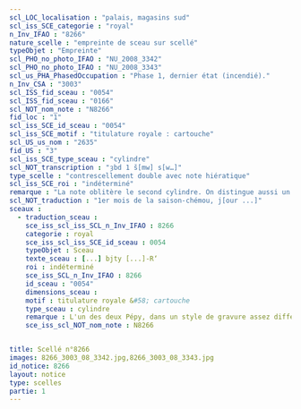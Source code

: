 ```yaml
---
scl_LOC_localisation : "palais, magasins sud"
scl_iss_SCE_categorie : "royal"
n_Inv_IFAO : "8266"
nature_scelle : "empreinte de sceau sur scellé"
typeObjet : "Empreinte"
scl_PHO_no_photo_IFAO : "NU_2008_3342"
scl_PHO_no_photo_IFAO : "NU_2008_3343"
scl_us_PHA_PhasedOccupation : "Phase 1, dernier état (incendié)."
n_Inv_CSA : "3003"
scl_ISS_fid_sceau : "0054"
scl_ISS_fid_sceau : "0166"
scl_NOT_nom_note : "N8266"
fid_loc : "1"
scl_iss_SCE_id_sceau : "0054"
scl_iss_SCE_motif : "titulature royale : cartouche"
scl_US_us_nom : "2635"
fid_US : "3"
scl_iss_SCE_type_sceau : "cylindre"
scl_NOT_transcription : "ȝbd 1 š[mw] s[w…]"
type_scelle : "contrescellement double avec note hiératique"
scl_iss_SCE_roi : "indéterminé"
remarque : "La note oblitère le second cylindre. On distingue aussi un fragment du pourtour d'une estampille ronde détruite."
scl_NOT_traduction : "1er mois de la saison-chémou, j[our ...]"
sceaux :
  - traduction_sceau : 
    sce_iss_scl_iss_SCL_n_Inv_IFAO : 8266
    categorie : royal
    sce_iss_scl_iss_SCE_id_sceau : 0054
    typeObjet : Sceau
    texte_sceau : [...] bjty [...]-R‘
    roi : indéterminé
    sce_iss_SCL_n_Inv_IFAO : 8266
    id_sceau : "0054"
    dimensions_sceau : 
    motif : titulature royale &#58; cartouche
    type_sceau : cylindre
    remarque : L'un des deux Pépy, dans un style de gravure assez différent des types connus, voisin du sceau 0111, donc probablement Pépy II.
    sce_iss_scl_NOT_nom_note : N8266


title: Scellé n°8266
images: 8266_3003_08_3342.jpg,8266_3003_08_3343.jpg
id_notice: 8266
layout: notice
type: scelles
partie: 1
---
```

